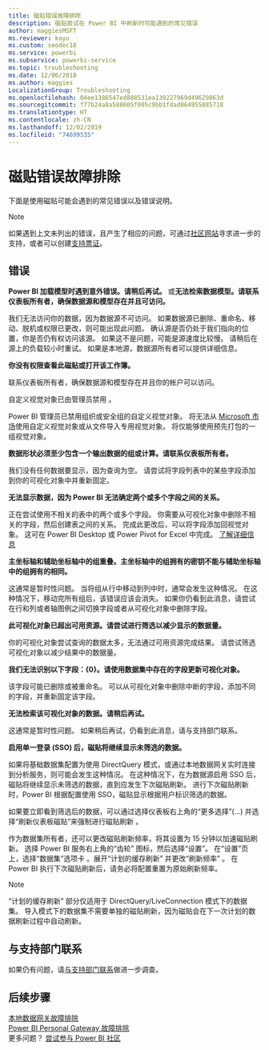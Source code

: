 ```yaml
---
title: 磁贴错误故障排除
description: 磁贴尝试在 Power BI 中刷新时可能遇到的常见错误
author: maggiesMSFT
ms.reviewer: kayu
ms.custom: seodec18
ms.service: powerbi
ms.subservice: powerbi-service
ms.topic: troubleshooting
ms.date: 12/06/2018
ms.author: maggies
LocalizationGroup: Troubleshooting
ms.openlocfilehash: 04ee1386547ed888531ea139227969d49629863d
ms.sourcegitcommit: f77b24a8a588605f005c9bb1fdad864955885718
ms.translationtype: HT
ms.contentlocale: zh-CN
ms.lasthandoff: 12/02/2019
ms.locfileid: "74699535"
---
```

# <a name="troubleshooting-tile-errors"></a>磁贴错误故障排除
下面是使用磁贴可能会遇到的常见错误以及错误说明。

> [!NOTE]
> 如果遇到上文未列出的错误，且产生了相应的问题，可通过[社区网站](https://community.powerbi.com/)寻求进一步的支持，或者可以创建[支持票证](https://powerbi.microsoft.com/support/)。
> 
> 

## <a name="errors"></a>错误
**Power BI 加载模型时遇到意外错误。请稍后再试。**
或**无法检索数据模型。请联系仪表板所有者，确保数据源和模型存在并且可访问。**

我们无法访问你的数据，因为数据源不可访问。 如果数据源已删除、重命名、移动、脱机或权限已更改，则可能出现此问题。 确认源是否仍处于我们指向的位置，你是否仍有权访问该源。 如果这不是问题，可能是源速度比较慢。 请稍后在源上的负载较小时重试。 如果是本地源，数据源所有者可以提供详细信息。

**你没有权限查看此磁贴或打开该工作簿。**

联系仪表板所有者，确保数据源和模型存在并且你的帐户可以访问。

自定义视觉对象已由管理员禁用  。

Power BI 管理员已禁用组织或安全组的自定义视觉对象。 将无法从 [Microsoft 市场](https://appsource.microsoft.com/marketplace/apps?page=1&product=power-bi-visuals)使用自定义视觉对象或从文件导入专用视觉对象。 将仅能够使用预先打包的一组视觉对象。


**数据形状必须至少包含一个输出数据的组或计算。请联系仪表板所有者。**

我们没有任何数据要显示，因为查询为空。 请尝试将字段列表中的某些字段添加到你的可视化对象中并重新固定。

**无法显示数据，因为 Power BI 无法确定两个或多个字段之间的关系。**

正在尝试使用不相关的表中的两个或多个字段。 你需要从可视化对象中删除不相关的字段，然后创建表之间的关系。 完成此更改后，可以将字段添加回视觉对象。 这可在 Power BI Desktop 或 Power Pivot for Excel 中完成。 [了解详细信息](desktop-create-and-manage-relationships.md)

**主坐标轴和辅助坐标轴中的组重叠。主坐标轴中的组拥有的密钥不能与辅助坐标轴中的组拥有的相同。**

这通常是暂时性问题。 当将组从行中移动到列中时，通常会发生这种情况。 在这种情况下，移动完所有组后，该错误应该会消失。 如果你仍看到此消息，请尝试在行和列或者轴图例之间切换字段或者从可视化对象中删除字段。  

**此可视化对象已超出可用资源。请尝试进行筛选以减少显示的数据量。**

你的可视化对象尝试查询的数据太多，无法通过可用资源完成结果。 请尝试筛选可视化对象以减少结果中的数据量。

**我们无法识别以下字段：{0}。请使用数据集中存在的字段更新可视化对象。**

该字段可能已删除或被重命名。 可以从可视化对象中删除中断的字段，添加不同的字段，并重新固定该字段。

**无法检索该可视化对象的数据。请稍后再试。**

这通常是暂时性问题。 如果稍后再试，仍看到此消息，请与支持部门联系。

**启用单一登录 (SSO) 后，磁贴将继续显示未筛选的数据。**

如果将基础数据集配置为使用 DirectQuery 模式，或通过本地数据网关实时连接到分析服务，则可能会发生这种情况。 在这种情况下，在为数据源启用 SSO 后，磁贴将继续显示未筛选的数据，直到应发生下次磁贴刷新。 进行下次磁贴刷新时，Power BI 根据配置使用 SSO，磁贴显示根据用户标识筛选的数据。 

如果要立即看到筛选后的数据，可以通过选择仪表板右上角的“更多选择”(...) 并选择“刷新仪表板磁贴”来强制进行磁贴刷新   。

作为数据集所有者，还可以更改磁贴刷新频率，将其设置为 15 分钟以加速磁贴刷新。 选择 Power BI 服务右上角的“齿轮”  图标，然后选择“设置”。 在“设置”页上，选择“数据集”选项卡   。展开“计划的缓存刷新”  并更改“刷新频率”  。 在 Power BI 执行下次磁贴刷新后，请务必将配置重置为原始刷新频率。

> [!NOTE]
> “计划的缓存刷新”  部分仅适用于 DirectQuery/LiveConnection 模式下的数据集。 导入模式下的数据集不需要单独的磁贴刷新，因为磁贴会在下一次计划的数据刷新过程中自动刷新。

## <a name="contact-support"></a>与支持部门联系
如果仍有问题，请[与支持部门联系](https://support.powerbi.com)做进一步调查。

## <a name="next-steps"></a>后续步骤
[本地数据网关故障排除](service-gateway-onprem-tshoot.md)  
[Power BI Personal Gateway 故障排除](service-admin-troubleshooting-power-bi-personal-gateway.md)  
更多问题？ [尝试参与 Power BI 社区](https://community.powerbi.com/)

